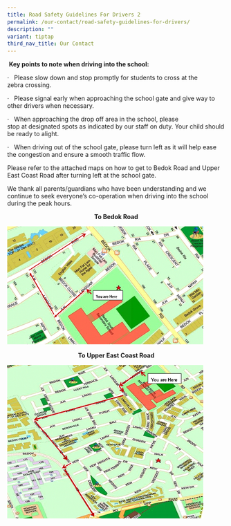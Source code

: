 ```yaml
---
title: Road Safety Guidelines For Drivers 2
permalink: /our-contact/road-safety-guidelines-for-drivers/
description: ""
variant: tiptap
third_nav_title: Our Contact
---
```

&nbsp;**Key points to note when driving into the school:**

·&nbsp;&nbsp;&nbsp;Please slow down and stop promptly for students to cross at the zebra&nbsp;crossing.

·&nbsp;&nbsp;&nbsp;Please signal early when approaching the school gate and give way to other drivers when&nbsp;necessary.

·&nbsp;&nbsp;&nbsp;When approaching the drop off area in the school, please stop&nbsp;at&nbsp;designated spots&nbsp;as indicated by our staff on duty. Your child should be ready to&nbsp;alight.

·&nbsp; &nbsp;When driving out of the school gate, please turn left as it will help ease the congestion and&nbsp;ensure a smooth traffic&nbsp;flow.

Please refer to the attached maps on how to get to Bedok Road and Upper East Coast Road after turning left at the school&nbsp;gate.

We thank all parents/guardians who have been understanding and we continue to seek everyone’s co-operation when driving into the school during the peak hours.

<p style="text-align:center;"><strong>To Bedok Road</strong></p>

<style>  
img {  
  display: block;  
  margin-left: auto;  
  margin-right: auto;  
}  
</style>  
<img src="/images/To%20Bedok%20Road.jpeg" alt="To Bedok Road" style="width:90%;">  
  


<p style="text-align:center;"><strong>To Upper East Coast Road</strong></p>

<style>  
img {  
  display: block;  
  margin-left: auto;  
  margin-right: auto;  
}  
</style>  
<img src="/images/To%20Upper%20East%20Coast%20Road.jpeg" alt="To Upper East Coast Road" style="width:90%;">